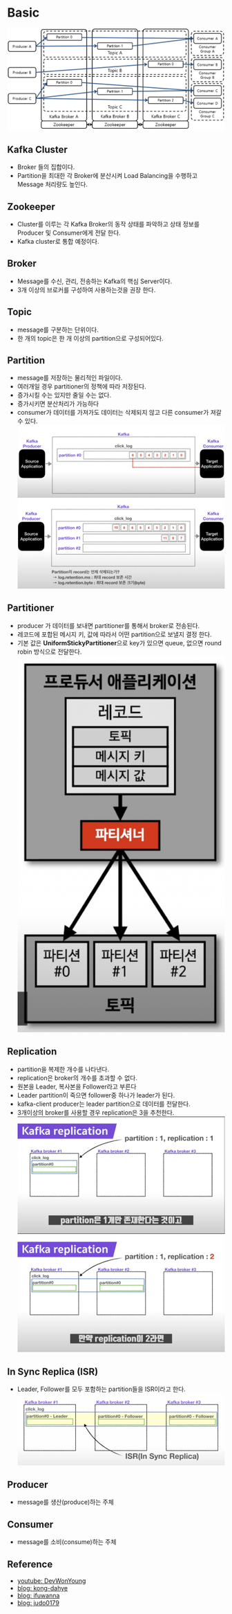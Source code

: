 # Basic

![](./images/003_kafka_2.png)

## Kafka Cluster

- Broker 들의 집합이다.
- Partition을 최대한 각 Broker에 분산시켜 Load Balancing을 수행하고 Message 처리량도 높인다.

## Zookeeper

- Cluster를 이루는 각 Kafka Broker의 동작 상태를 파악하고 상태 정보를 Producer 및 Consumer에게 전달 한다.
- Kafka cluster로 통합 예정이다.

## Broker

- Message를 수신, 관리, 전송하는 Kafka의 핵심 Server이다.
- 3개 이상의 브로커를 구성하여 사용하는것을 권장 한다.

## Topic

- message를 구분하는 단위이다.
- 한 개의 topic은 한 개 이상의 partition으로 구성되어있다.

## Partition

- message를 저장하는 물리적인 파일이다.
- 여러개일 경우 partitioner의 정책에 따라 저장된다.
- 증가시킬 수는 있지만 줄일 수는 없다.
- 증가시키면 분산처리가 가능하다
- consumer가 데이터를 가져가도 데이터는 삭제되지 않고 다른 consumer가 져갈 수 있다.
  ![](./images/004_partition.png)
  ![](./images/005_partition_2.png)

## Partitioner

- producer 가 데이터를 보내면 partitioner를 통해서 broker로 전송된다.
- 레코드에 포합된 메시지 키, 값에 따라서 어떤 partition으로 보낼지 결정 한다.
- 기본 값은 **UniformStickyPartitioner**으로 key가 있으면 queue, 없으면 round robin 방식으로 전달한다.
  ![](./images/006_partitioner.png)

## Replication

- partition을 복제한 개수를 나타낸다.
- replication은 broker의 개수를 초과할 수 없다.
- 원본을 Leader, 복사본을 Follower라고 부른다
- Leader partition이 죽으면 follower중 하나가 leader가 된다.
- kafka-client producer는 leader partition으로 데이터를 전달한다.
- 3개이상의 broker를 사용할 경우 replication은 3을 추천한다.
  ![](./images/008_replication.png)
  ![](./images/009_replication_2.png)

## In Sync Replica (ISR)

- Leader, Follower를 모두 포함하는 partition들을 ISR이라고 한다.
  ![](./images/007_isr.png)

## Producer

- message를 생산(produce)하는 주체

## Consumer

- message를 소비(consume)하는 주체

## Reference

- [youtube: DevWonYoung](https://www.youtube.com/c/%EB%8D%B0%EB%B8%8C%EC%9B%90%EC%98%81DevWonYoung)
- [blog: kong-dahye](https://kong-dahye.tistory.com/13)
- [blog: ifuwanna](https://ifuwanna.tistory.com/487)
- [blog: judo0179](https://judo0179.tistory.com/112)
